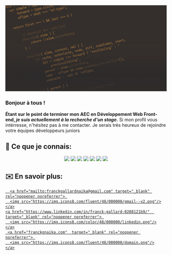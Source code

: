 <img src="https://github.com/CreasyDev/CreasyDev/blob/main/bannerGithub.jpg" />

### Bonjour à tous !

**Étant sur le point de terminer mon AEC en Développement Web Front-end,  _je suis actuellement à la recherche d'un stage._** 
Si mon profil vous intérresse, n'hésitez pas à me contacter. Je serais très heureux de rejoindre votre équipes développeurs juniors

## 🧰 Ce que je connais:
<p align="center">
  <img src="https://img.icons8.com/color/75/000000/html-5.png"/>
  <img src="https://img.icons8.com/color/75/000000/css3.png"/>
  <img src="https://img.icons8.com/color/75/000000/sass.png"/>
  <img src="https://img.icons8.com/color/75/000000/bootstrap.png"/>
  <img src="https://img.icons8.com/color/75/000000/javascript.png"/>
  <img src="https://img.icons8.com/color/75/000000/react-native.png"/>
  <img src="https://img.icons8.com/color/75/000000/angularjs.png"/>
</p>

## ✉️ En savoir plus:
<p align="center">
 
 <a href="https://linkedin.com/in/charalambosioannou">
   
      <a href="mailto:franckgallardnaika@gmail.com" target="_blank" rel="noopener noreferrer"> 
      <img src="https://img.icons8.com/fluent/48/000000/gmail--v2.png"/>
    </a>
    <a href="https://www.linkedin.com/in/franck-gallard-0208121b9/"  target="_blank" rel="noopener noreferrer"> 
      <img src="https://img.icons8.com/color/48/000000/linkedin.png"/>
    </a>
     <a href="franckgnaika.com"  target="_blank" rel="noopener noreferrer"> 
      <img src="https://img.icons8.com/fluent/48/000000/domain.png"/>
    </a>

</p>








